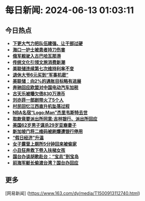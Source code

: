 
# 每日新闻: 2024-06-13 01:03:11
## 今日热点

- **[下更大气力把队伍建强、让干部过硬](https://www.163.com/search?keyword=%E4%B8%8B%E6%9B%B4%E5%A4%A7%E6%B0%94%E5%8A%9B%E6%8A%8A%E9%98%9F%E4%BC%8D%E5%BB%BA%E5%BC%BA%E3%80%81%E8%AE%A9%E5%B9%B2%E9%83%A8%E8%BF%87%E7%A1%AC)**
- **[海口一护士被患者持刀伤害](https://www.163.com/search?keyword=%E6%B5%B7%E5%8F%A3%E4%B8%80%E6%8A%A4%E5%A3%AB%E8%A2%AB%E6%82%A3%E8%80%85%E6%8C%81%E5%88%80%E4%BC%A4%E5%AE%B3)**
- **[俄军舰驶入古巴哈瓦那港](https://www.163.com/search?keyword=%E4%BF%84%E5%86%9B%E8%88%B0%E9%A9%B6%E5%85%A5%E5%8F%A4%E5%B7%B4%E5%93%88%E7%93%A6%E9%82%A3%E6%B8%AF)**
- **[传统文化引领文旅消费新潮](https://www.163.com/search?keyword=%E4%BC%A0%E7%BB%9F%E6%96%87%E5%8C%96%E5%BC%95%E9%A2%86%E6%96%87%E6%97%85%E6%B6%88%E8%B4%B9%E6%96%B0%E6%BD%AE)**
- **[美联储连续第七次维持利率不变](https://www.163.com/search?keyword=%E7%BE%8E%E8%81%94%E5%82%A8%E8%BF%9E%E7%BB%AD%E7%AC%AC%E4%B8%83%E6%AC%A1%E7%BB%B4%E6%8C%81%E5%88%A9%E7%8E%87%E4%B8%8D%E5%8F%98)**
- **[退休大爷6元买到“军事机密”](https://www.163.com/search?keyword=%E9%80%80%E4%BC%91%E5%A4%A7%E7%88%B76%E5%85%83%E4%B9%B0%E5%88%B0%E2%80%9C%E5%86%9B%E4%BA%8B%E6%9C%BA%E5%AF%86%E2%80%9D)**
- **[美联储：向2%的通胀目标略有进展](https://www.163.com/search?keyword=%E7%BE%8E%E8%81%94%E5%82%A8%EF%BC%9A%E5%90%912%25%E7%9A%84%E9%80%9A%E8%83%80%E7%9B%AE%E6%A0%87%E7%95%A5%E6%9C%89%E8%BF%9B%E5%B1%95)**
- **[奔驰回应欧盟对中国电动汽车加税](https://www.163.com/search?keyword=%E5%A5%94%E9%A9%B0%E5%9B%9E%E5%BA%94%E6%AC%A7%E7%9B%9F%E5%AF%B9%E4%B8%AD%E5%9B%BD%E7%94%B5%E5%8A%A8%E6%B1%BD%E8%BD%A6%E5%8A%A0%E7%A8%8E)**
- **[古天乐被曝欠债830万港币](https://www.163.com/search?keyword=%E5%8F%A4%E5%A4%A9%E4%B9%90%E8%A2%AB%E6%9B%9D%E6%AC%A0%E5%80%BA830%E4%B8%87%E6%B8%AF%E5%B8%81)**
- **[刘亦菲一部剧带火了5个人](https://www.163.com/search?keyword=%E5%88%98%E4%BA%A6%E8%8F%B2%E4%B8%80%E9%83%A8%E5%89%A7%E5%B8%A6%E7%81%AB%E4%BA%865%E4%B8%AA%E4%BA%BA)**
- **[村民回忆江西直升机坠落过程](https://www.163.com/search?keyword=%E6%9D%91%E6%B0%91%E5%9B%9E%E5%BF%86%E6%B1%9F%E8%A5%BF%E7%9B%B4%E5%8D%87%E6%9C%BA%E5%9D%A0%E8%90%BD%E8%BF%87%E7%A8%8B)**
- **[NBA名宿“Logo:Man”杰里韦斯特去世](https://www.163.com/search?keyword=NBA%E5%90%8D%E5%AE%BF%E2%80%9CLogo+Man%E2%80%9D%E6%9D%B0%E9%87%8C%E9%9F%A6%E6%96%AF%E7%89%B9%E5%8E%BB%E4%B8%96)**
- **[取款竟要派出所同意:吉林银行、派出所回应](https://www.163.com/search?keyword=%E5%8F%96%E6%AC%BE%E7%AB%9F%E8%A6%81%E6%B4%BE%E5%87%BA%E6%89%80%E5%90%8C%E6%84%8F+%E5%90%89%E6%9E%97%E9%93%B6%E8%A1%8C%E3%80%81%E6%B4%BE%E5%87%BA%E6%89%80%E5%9B%9E%E5%BA%94)**
- **[美国62岁男子谋杀29岁亚裔妻子](https://www.163.com/search?keyword=%E7%BE%8E%E5%9B%BD62%E5%B2%81%E7%94%B7%E5%AD%90%E8%B0%8B%E6%9D%8029%E5%B2%81%E4%BA%9A%E8%A3%94%E5%A6%BB%E5%AD%90)**
- **[新加坡门将二维码被刷爆遭银行停用](https://www.163.com/search?keyword=%E6%96%B0%E5%8A%A0%E5%9D%A1%E9%97%A8%E5%B0%86%E4%BA%8C%E7%BB%B4%E7%A0%81%E8%A2%AB%E5%88%B7%E7%88%86%E9%81%AD%E9%93%B6%E8%A1%8C%E5%81%9C%E7%94%A8)**
- **[“假日经济”升温](https://www.163.com/search?keyword=%E2%80%9C%E5%81%87%E6%97%A5%E7%BB%8F%E6%B5%8E%E2%80%9D%E5%8D%87%E6%B8%A9)**
- **[女子露营上厕所5分钟回来被偷家](https://www.163.com/search?keyword=%E5%A5%B3%E5%AD%90%E9%9C%B2%E8%90%A5%E4%B8%8A%E5%8E%95%E6%89%805%E5%88%86%E9%92%9F%E5%9B%9E%E6%9D%A5%E8%A2%AB%E5%81%B7%E5%AE%B6)**
- **[小丑狂奔救下卷入扶梯女孩](https://www.163.com/search?keyword=%E5%B0%8F%E4%B8%91%E7%8B%82%E5%A5%94%E6%95%91%E4%B8%8B%E5%8D%B7%E5%85%A5%E6%89%B6%E6%A2%AF%E5%A5%B3%E5%AD%A9)**
- **[国台办谈胡歌赴台：“宝总”到宝岛](https://www.163.com/search?keyword=%E5%9B%BD%E5%8F%B0%E5%8A%9E%E8%B0%88%E8%83%A1%E6%AD%8C%E8%B5%B4%E5%8F%B0%EF%BC%9A%E2%80%9C%E5%AE%9D%E6%80%BB%E2%80%9D%E5%88%B0%E5%AE%9D%E5%B2%9B)**
- **[前海军艇长偷渡台湾？国台办回应](https://www.163.com/search?keyword=%E5%89%8D%E6%B5%B7%E5%86%9B%E8%89%87%E9%95%BF%E5%81%B7%E6%B8%A1%E5%8F%B0%E6%B9%BE%EF%BC%9F%E5%9B%BD%E5%8F%B0%E5%8A%9E%E5%9B%9E%E5%BA%94)**

## 更多
[网易新闻] (https://www.163.com/dy/media/T1500913112740.html)
